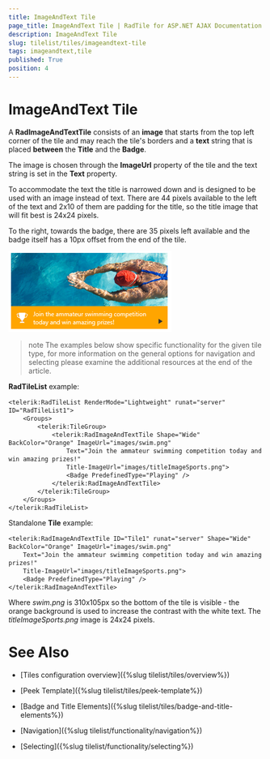 ```yaml
---
title: ImageAndText Tile
page_title: ImageAndText Tile | RadTile for ASP.NET AJAX Documentation
description: ImageAndText Tile
slug: tilelist/tiles/imageandtext-tile
tags: imageandtext,tile
published: True
position: 4
---
```


# ImageAndText Tile



A **RadImageAndTextTile** consists of an **image** that starts from the top left corner of the tile and may reach the tile's borders and a **text** string that is placed **between** the **Title** and the **Badge**.

The image is chosen through the **ImageUrl** property of the tile and the text string is set in the	**Text** property.

To accommodate the text the title is narrowed down and is designed to be used with an image instead of text. There are 44 pixels available to the left of the text and 2x10 of them are padding for the title, so the title image that will fit best is 24x24 pixels.

To the right, towards the badge, there are 35 pixels left available and the badge itself has a 10px offset from the end of the tile.

![tilelist-image And Text Tile-swimming-example](images/tilelist-imageAndTextTile-swimming-example.png)

>note The examples below show specific functionality for the given tile type, for more information on the general options	for navigation and selecting please examine the additional resources at the end of the article.



**RadTileList** example:

````ASP.NET
<telerik:RadTileList RenderMode="Lightweight" runat="server" ID="RadTileList1">
	<Groups>
		<telerik:TileGroup>
			<telerik:RadImageAndTextTile Shape="Wide" BackColor="Orange" ImageUrl="images/swim.png"
				Text="Join the ammateur swimming competition today and win amazing prizes!"
				Title-ImageUrl="images/titleImageSports.png">
				<Badge PredefinedType="Playing" />
			</telerik:RadImageAndTextTile>
		</telerik:TileGroup>
	</Groups>
</telerik:RadTileList>
````



Standalone **Tile** example:

````ASP.NET
<telerik:RadImageAndTextTile ID="Tile1" runat="server" Shape="Wide" BackColor="Orange" ImageUrl="images/swim.png"
	Text="Join the ammateur swimming competition today and win amazing prizes!"
	Title-ImageUrl="images/titleImageSports.png">
	<Badge PredefinedType="Playing" />
</telerik:RadImageAndTextTile>
````



Where *swim.png* is 310x105px so the bottom of the tile is visible - the orange background is used to increase the contrast with the white text. The *titleImageSports.png* image is 24x24 pixels.

# See Also

 * [Tiles configuration overview]({%slug tilelist/tiles/overview%})

 * [Peek Template]({%slug tilelist/tiles/peek-template%})

 * [Badge and Title Elements]({%slug tilelist/tiles/badge-and-title-elements%})

 * [Navigation]({%slug tilelist/functionality/navigation%})

 * [Selecting]({%slug tilelist/functionality/selecting%})
